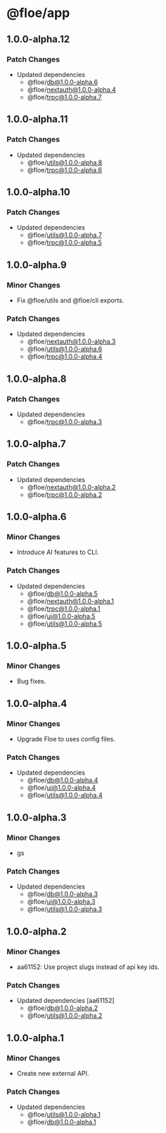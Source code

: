 # @floe/app

## 1.0.0-alpha.12

### Patch Changes

- Updated dependencies
  - @floe/db@1.0.0-alpha.6
  - @floe/nextauth@1.0.0-alpha.4
  - @floe/trpc@1.0.0-alpha.7

## 1.0.0-alpha.11

### Patch Changes

- Updated dependencies
  - @floe/utils@1.0.0-alpha.8
  - @floe/trpc@1.0.0-alpha.6

## 1.0.0-alpha.10

### Patch Changes

- Updated dependencies
  - @floe/utils@1.0.0-alpha.7
  - @floe/trpc@1.0.0-alpha.5

## 1.0.0-alpha.9

### Minor Changes

- Fix @floe/utils and @floe/cli exports.

### Patch Changes

- Updated dependencies
  - @floe/nextauth@1.0.0-alpha.3
  - @floe/utils@1.0.0-alpha.6
  - @floe/trpc@1.0.0-alpha.4

## 1.0.0-alpha.8

### Patch Changes

- Updated dependencies
  - @floe/trpc@1.0.0-alpha.3

## 1.0.0-alpha.7

### Patch Changes

- Updated dependencies
  - @floe/nextauth@1.0.0-alpha.2
  - @floe/trpc@1.0.0-alpha.2

## 1.0.0-alpha.6

### Minor Changes

- Introduce AI features to CLI.

### Patch Changes

- Updated dependencies
  - @floe/db@1.0.0-alpha.5
  - @floe/nextauth@1.0.0-alpha.1
  - @floe/trpc@1.0.0-alpha.1
  - @floe/ui@1.0.0-alpha.5
  - @floe/utils@1.0.0-alpha.5

## 1.0.0-alpha.5

### Minor Changes

- Bug fixes.

## 1.0.0-alpha.4

### Minor Changes

- Upgrade Floe to uses config files.

### Patch Changes

- Updated dependencies
  - @floe/db@1.0.0-alpha.4
  - @floe/ui@1.0.0-alpha.4
  - @floe/utils@1.0.0-alpha.4

## 1.0.0-alpha.3

### Minor Changes

- gs

### Patch Changes

- Updated dependencies
  - @floe/db@1.0.0-alpha.3
  - @floe/ui@1.0.0-alpha.3
  - @floe/utils@1.0.0-alpha.3

## 1.0.0-alpha.2

### Minor Changes

- aa61152: Use project slugs instead of api key ids.

### Patch Changes

- Updated dependencies [aa61152]
  - @floe/db@1.0.0-alpha.2
  - @floe/utils@1.0.0-alpha.2

## 1.0.0-alpha.1

### Minor Changes

- Create new external API.

### Patch Changes

- Updated dependencies
  - @floe/utils@1.0.0-alpha.1
  - @floe/db@1.0.0-alpha.1
